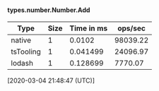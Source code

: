 #### types.number.Number.Add

| Type | Size       | Time in ms | ops/sec |
|------|------------|------------|---------|
| native | 1 | 0.0102 | 98039.22 |
| tsTooling | 1 | 0.041499 | 24096.97 |
| lodash | 1 | 0.128699 | 7770.07 |

[2020-03-04 21:48:47 (UTC)]
